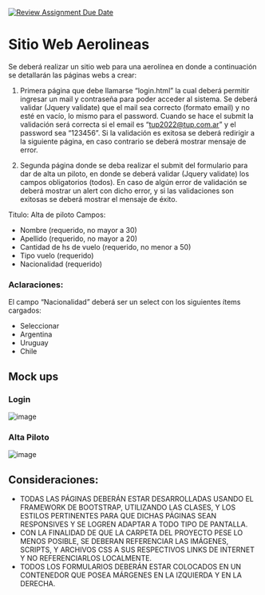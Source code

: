 [![Review Assignment Due Date](https://classroom.github.com/assets/deadline-readme-button-24ddc0f5d75046c5622901739e7c5dd533143b0c8e959d652212380cedb1ea36.svg)](https://classroom.github.com/a/pC2KWMZq)
# Sitio Web Aerolineas

Se deberá realizar un sitio web para una aerolínea en donde a continuación se detallarán las páginas webs a crear:

1) Primera página que debe llamarse “login.html” la cual deberá permitir ingresar un mail y contraseña para poder acceder al sistema.
Se deberá validar (Jquery validate) que el mail sea correcto (formato email) y no esté en vacío, lo mismo para el password.
Cuando se hace el submit la validación será correcta si el email es “tup2022@tup.com.ar” y el password sea “123456”.
Si la validación es exitosa se deberá redirigir a la siguiente página, en caso contrario se deberá mostrar mensaje de error.

2) Segunda página donde se deba realizar el submit del formulario para dar de alta
un piloto, en donde se deberá validar (Jquery validate) los campos obligatorios
(todos). En caso de algún error de validación se deberá mostrar un alert con
dicho error, y si las validaciones son exitosas se deberá mostrar el mensaje de
éxito.

Titulo: Alta de piloto
Campos: 
* Nombre (requerido, no mayor a 30)
* Apellido (requerido, no mayor a 20)
* Cantidad de hs de vuelo (requerido, no menor a 50)
* Tipo vuelo (requerido)
* Nacionalidad (requerido)

### Aclaraciones:

El campo “Nacionalidad” deberá ser un select con los siguientes ítems
cargados:
* Seleccionar
* Argentina
* Uruguay
* Chile

## Mock ups

### Login
![image](https://github.com/fpiemontesi/utn-prog3-exam1-practice/assets/32469880/6778ba8d-4fe9-4fb7-807c-673c2f2564da)

### Alta Piloto
![image](https://github.com/fpiemontesi/utn-prog3-exam1-practice/assets/32469880/34ab47bd-4c33-4777-90ea-882580f7840d)


## Consideraciones:
* TODAS LAS PÁGINAS DEBERÁN ESTAR DESARROLLADAS USANDO EL
FRAMEWORK DE BOOTSTRAP, UTILIZANDO LAS CLASES, Y LOS ESTILOS
PERTINENTES PARA QUE DICHAS PÁGINAS SEAN RESPONSIVES Y SE LOGREN
ADAPTAR A TODO TIPO DE PANTALLA.
* CON LA FINALIDAD DE QUE LA CARPETA DEL PROYECTO PESE LO MENOS
POSIBLE, SE DEBERAN REFERENCIAR LAS IMÁGENES, SCRIPTS, Y ARCHIVOS CSS A
SUS RESPECTIVOS LINKS DE INTERNET Y NO REFERENCIARLOS LOCALMENTE.
* TODOS LOS FORMULARIOS DEBERÁN ESTAR COLOCADOS EN UN CONTENEDOR
QUE POSEA MÁRGENES EN LA IZQUIERDA Y EN LA DERECHA.
